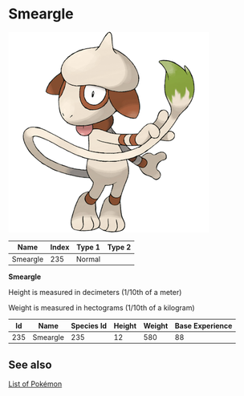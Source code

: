 # Smeargle


![Smeargle](images/235.png)

| **Name** | **Index** | **Type 1** | **Type 2** |
|----|----|----|----|
| Smeargle | 235 | Normal  |  |

**Smeargle** 


Height is measured in decimeters (1/10th of a meter)

Weight is measured in hectograms (1/10th of a kilogram)

| **Id** | **Name** | **Species Id** | **Height** | **Weight** | **Base Experience** |
|--------|----------|----------------|------------|------------|---------------------|
| 235 | Smeargle | 235 | 12 | 580 | 88 |


## See also

[List of Pokémon](../pokemon.md)
